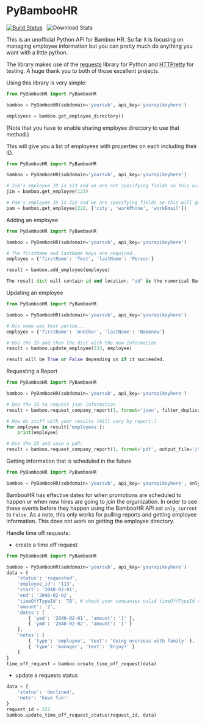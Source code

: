 # PyBambooHR

[![Build Status](https://secure.travis-ci.org/smeggingsmegger/PyBambooHR.png)](https://travis-ci.org/smeggingsmegger/PyBambooHR)&nbsp;&nbsp;&nbsp;![Download Stats](https://pypip.in/download/PyBambooHR/badge.svg)

This is an unofficial Python API for Bamboo HR. So far it is focusing on managing employee information but you can pretty much do anything you want with a little python.

The library makes use of the [requests](http://docs.python-requests.org/en/latest/) library for Python and [HTTPretty](https://github.com/gabrielfalcao/HTTPretty) for testing. A huge thank you to both of those excellent projects.

Using this library is very simple:

```python
from PyBambooHR import PyBambooHR

bamboo = PyBambooHR(subdomain='yoursub', api_key='yourapikeyhere')

employees = bamboo.get_employee_directory()
```

(Note that you have to enable sharing employee directory to use that method.)

This will give you a list of employees with properties on each including their ID.


```python
from PyBambooHR import PyBambooHR

bamboo = PyBambooHR(subdomain='yoursub', api_key='yourapikeyhere')

# Jim's employee ID is 123 and we are not specifying fields so this will get all of them.
jim = bamboo.get_employee(123)

# Pam's employee ID is 222 and we are specifying fields so this will get only the ones we request.
pam = bamboo.get_employee(222, ['city', 'workPhone', 'workEmail'])

```

Adding an employee

```python
from PyBambooHR import PyBambooHR

bamboo = PyBambooHR(subdomain='yoursub', api_key='yourapikeyhere')

# The firstName and lastName keys are required...
employee = {'firstName': 'Test', 'lastName': 'Person'}

result = bamboo.add_employee(employee)

The result dict will contain id and location. "id" is the numerical BambooHR employee ID. Location is a link to that employee.

```

Updating an employee

```python
from PyBambooHR import PyBambooHR

bamboo = PyBambooHR(subdomain='yoursub', api_key='yourapikeyhere')

# His name was test person...
employee = {'firstName': 'Another', 'lastName': 'Namenow'}

# Use the ID and then the dict with the new information
result = bamboo.update_employee(333, employee)

result will be True or False depending on if it succeeded.

```

Requesting a Report

```python
from PyBambooHR import PyBambooHR

bamboo = PyBambooHR(subdomain='yoursub', api_key='yourapikeyhere')

# Use the ID to request json information
result = bamboo.request_company_report(1, format='json', filter_duplicates=True)

# Now do stuff with your results (Will vary by report.)
for employee in result['employees']:
    print(employee)

# Use the ID and save a pdf:
result = bamboo.request_company_report(1, format='pdf', output_file='/tmp/report.pdf', filter_duplicates=True)

```
Getting information that is scheduled in the future
```python
from PyBambooHR import PyBambooHR

bamboo = PyBambooHR(subdomain='yoursub', api_key='yourapikeyhere', only_current=False)

```
BambooHR has effective dates for when promotions are scheduled to happen or when new hires are going to join the organization. In order to see these events before they happen using the BambooHR API set `only_current` to `False`. As a note, this only works for pulling reports and getting employee information. This does not work on getting the employee directory.

Handle time off requests:
- create a time off request
```py
from PyBambooHR import PyBambooHR

bamboo = PyBambooHR(subdomain='yoursub', api_key='yourapikeyhere')
data = {
    'status': 'requested',
    'employee_id': '113',
    'start': '2040-02-01',
    'end': '2040-02-02',
    'timeOffTypeId': '78', # check your companies valid timeOffTypeId values using  bamboo.get_time_off_policies or bamboo.get_time_off_types
    'amount': '2',
    'dates': [
        { 'ymd': '2040-02-01', 'amount': '1' },
        { 'ymd': '2040-02-02', 'amount': '1' }
    ],
    'notes': [
        { 'type': 'employee', 'text': 'Going overseas with family' },
        { 'type': 'manager', 'text': 'Enjoy!' }
    ]
}
time_off_request = bamboo.create_time_off_request(data)
```
- update a requests status
```py
data = {
    'status': 'declined',
    'note': 'have fun!'
}
request_id = 222
bamboo.update_time_off_request_status(request_id, data)
```